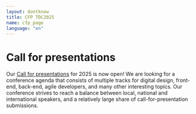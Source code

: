 ```yaml
---
layout: dontknow
title: CFP TDC2025
name: cfp_page
language: "en"
---
```


# Call for presentations

Our [Call for presentations](https://sessionize.com/tdc2025/) for 2025 is now open! We are looking for a conference agenda that consists of multiple tracks for digital design, front-end, back-end, agile developers, and many other interesting topics. Our conference strives to reach a balance between local, national and international speakers, and a relatively large share of call-for-presentation submissions.


